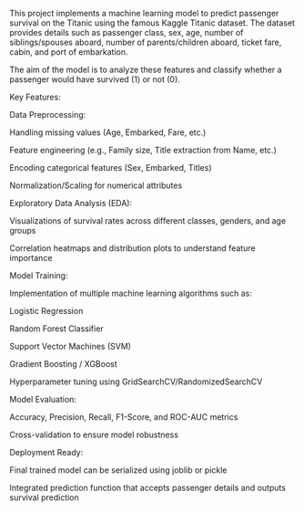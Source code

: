 This project implements a machine learning model to predict passenger survival on the Titanic using the famous Kaggle Titanic dataset. The dataset provides details such as passenger class, sex, age, number of siblings/spouses aboard, number of parents/children aboard, ticket fare, cabin, and port of embarkation.

The aim of the model is to analyze these features and classify whether a passenger would have survived (1) or not (0).

Key Features:

Data Preprocessing:

Handling missing values (Age, Embarked, Fare, etc.)

Feature engineering (e.g., Family size, Title extraction from Name, etc.)

Encoding categorical features (Sex, Embarked, Titles)

Normalization/Scaling for numerical attributes

Exploratory Data Analysis (EDA):

Visualizations of survival rates across different classes, genders, and age groups

Correlation heatmaps and distribution plots to understand feature importance

Model Training:

Implementation of multiple machine learning algorithms such as:

Logistic Regression

Random Forest Classifier

Support Vector Machines (SVM)

Gradient Boosting / XGBoost

Hyperparameter tuning using GridSearchCV/RandomizedSearchCV

Model Evaluation:

Accuracy, Precision, Recall, F1-Score, and ROC-AUC metrics

Cross-validation to ensure model robustness

Deployment Ready:

Final trained model can be serialized using joblib or pickle

Integrated prediction function that accepts passenger details and outputs survival prediction
